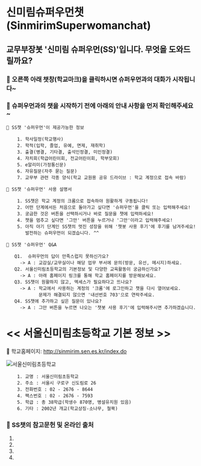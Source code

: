 # 신미림슈퍼우먼챗(SinmirimSuperwomanchat)

## 교무부장봇 '**신미림 슈퍼우먼(SS)**'입니다. 무엇을 도와드릴까요? 

###  👸 오른쪽 아래 챗창(학교마크)을 클릭하시면 슈퍼우먼과의 대화가 시작됩니다~ 
###  👸 슈퍼우먼과의 챗을 시작하기 전에 아래의 안내 사항을 먼저 확인해주세요~

    🎯 SS챗 '슈퍼우먼'이 제공가능한 정보 
    
        1. 학사일정(학교행사)
        2. 학적(입학, 졸업, 유예, 면제, 재취학)
        3. 출결(병결, 기타결, 출석인정결, 미인정결)
        4. 자치회(학급어린이회, 전교어린이회, 학부모회)
        5. e알리미(가정통신문)
        6. 자유질문(자주 묻는 질문)
        7. 교무부 관련 각종 양식(학교 교원용 공유 드라이브 : 학교 계정으로 접속 바람)        
    
    🎯 SS챗 '슈퍼우먼' 사용 설명서         

        1. SS챗은 학교 계정의 크롬으로 접속하야 원활하게 구동됩니다!
        2. 어떤 단계에서든 처음으로 돌아가고 싶다면 '슈퍼우먼'을 클릭 또는 입력해주세요!
        3. 궁금한 것은 버튼을 선택하시거나 바로 질문을 챗에 입력하세요! 
        4. 챗을 멈추고 싶다면 '그만' 버튼을 누르거나 '그만'이라고 입력해주세요!
        5. 아직 아기 단계인 SS챗의 멋진 성장을 위해 '챗봇 사용 후기'에 후기를 남겨주세요! 
           발전하는 슈퍼우먼이 되겠습니다. ^^

    🎯 SS챗 '슈퍼우먼' Q&A
    
       Q1.  슈퍼우먼의 답이 만족스럽지 못하신가요? 
         -> A : 교감실/교무실이나 해당 업무 부서에 문의(방문, 유선, 메시지)하세요.           
       Q2. 서울신미림초등학교의 기본정보 및 다양한 교육활동이 궁금하신가요?
         -> A : 아래 홈페이지 링크를 통해 학교 홈페이지를 방문해보세요.
       Q3. SS챗이 원활하지 않고, 엑세스가 필요하다고 뜨나요?
         -> A : 학교에서 사용하는 계정의 '크롬'에 로그인하고 챗을 다시 열어보세요.
                문제가 해결되지 않으면 '내선번호 703'으로 연락주세요.                        
       Q4. SS챗에 추가하고 싶은 질문이 있나요?
         -> A : 그만 버튼을 누르면 나오는 '챗봇 사용 후기'에 입력해주시면 추가하겠습니다.
          
# << 서울신미림초등학교 기본 정보 >>

🏤 학교홈페이지: <http://sinmirim.sen.es.kr/index.do>

![서울신미림초등학교](https://user-images.githubusercontent.com/81283008/118608543-c3cfa280-b7f4-11eb-8098-00584081914d.JPG)
        

        1. 교명 : 서울신미림초등학교
        2. 주소 : 서울시 구로구 신도림로 26
        3. 전화번호 : 02 - 2676 - 8644
        4. 팩스번호 : 02 - 2676 - 7593
        5. 학급 : 총 38학급(학생수 870명, 병설유치원 있음)
        6. 기타 : 2002년 개교(학교상징-소나무, 철쭉)


###  👸 SS챗의 참고문헌 및 온라인 출처

1. 
2. 
3. 
4. 
